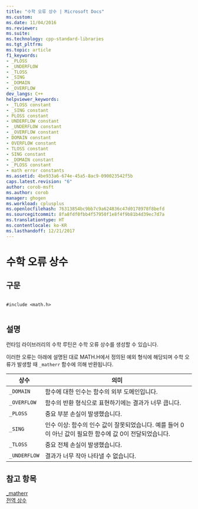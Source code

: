 ```yaml
---
title: "수학 오류 상수 | Microsoft Docs"
ms.custom: 
ms.date: 11/04/2016
ms.reviewer: 
ms.suite: 
ms.technology: cpp-standard-libraries
ms.tgt_pltfrm: 
ms.topic: article
f1_keywords:
- _PLOSS
- _UNDERFLOW
- _TLOSS
- _SING
- _DOMAIN
- _OVERFLOW
dev_langs: C++
helpviewer_keywords:
- _TLOSS constant
- _SING constant
- PLOSS constant
- UNDERFLOW constant
- _UNDERFLOW constant
- _OVERFLOW constant
- DOMAIN constant
- OVERFLOW constant
- TLOSS constant
- SING constant
- _DOMAIN constant
- _PLOSS constant
- math error constants
ms.assetid: 4be933a6-674e-45a5-8ac9-090023542f5b
caps.latest.revision: "6"
author: corob-msft
ms.author: corob
manager: ghogen
ms.workload: cplusplus
ms.openlocfilehash: 76313854bc9bb7c9a624836c47d0178978f8befd
ms.sourcegitcommit: 8fa8fdf0fbb4f57950f1e8f4f9b81b4d39ec7d7a
ms.translationtype: HT
ms.contentlocale: ko-KR
ms.lasthandoff: 12/21/2017
---
```

# <a name="math-error-constants"></a>수학 오류 상수
## <a name="syntax"></a>구문  
  
```  
  
#include <math.h>  
  
```  
  
## <a name="remarks"></a>설명  
 런타임 라이브러리의 수학 루틴은 수학 오류 상수를 생성할 수 있습니다.  
  
 이러한 오류는 아래에 설명된 대로 MATH.H에서 정의된 예외 형식에 해당되며 수학 오류가 발생할 때 `_matherr` 함수에 의해 반환됩니다.  
  
|상수|의미|  
|--------------|-------------|  
|`_DOMAIN`|함수에 대한 인수는 함수의 외부 도메인입니다.|  
|`_OVERFLOW`|함수의 반환 형식으로 표현하기에는 결과가 너무 큽니다.|  
|`_PLOSS`|중요 부분 손실이 발생했습니다.|  
|`_SING`|인수 이상: 함수의 인수 값이 잘못되었습니다. 예를 들어 0이 아닌 값이 필요한 함수에 값 0이 전달되었습니다.|  
|`_TLOSS`|중요 전체 손실이 발생했습니다.|  
|`_UNDERFLOW`|결과가 너무 작아 나타낼 수 없습니다.|  
  
## <a name="see-also"></a>참고 항목  
 [_matherr](../c-runtime-library/reference/matherr.md)   
 [전역 상수](../c-runtime-library/global-constants.md)